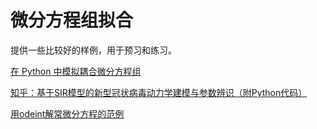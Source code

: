 # 微分方程组拟合

提供一些比较好的样例，用于预习和练习。

[在 Python 中模拟耦合微分方程组](https://www.bilibili.com/video/BV1Je411W7Sz/)

[知乎：基于SIR模型的新型冠状病毒动力学建模与参数辨识（附Python代码）](https://zhuanlan.zhihu.com/p/104645873)

[用odeint解常微分方程的范例](https://blog.csdn.net/u011702002/article/details/78118857)
